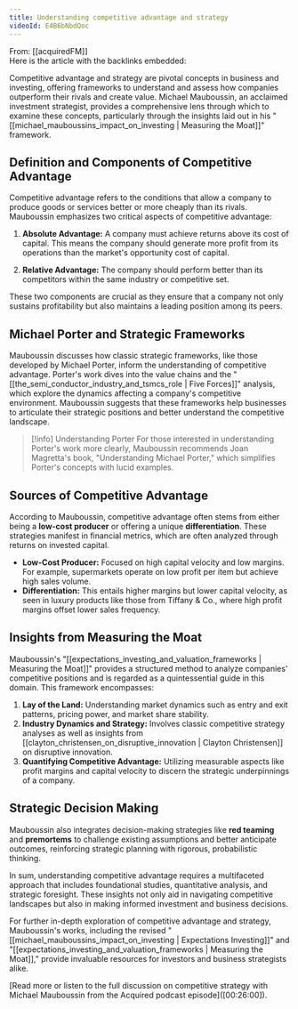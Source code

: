 ```yaml
---
title: Understanding competitive advantage and strategy
videoId: E4B6bNbdQoc
---
```


From: [[acquiredFM]] <br/> 
Here is the article with the backlinks embedded:

Competitive advantage and strategy are pivotal concepts in business and investing, offering frameworks to understand and assess how companies outperform their rivals and create value. Michael Mauboussin, an acclaimed investment strategist, provides a comprehensive lens through which to examine these concepts, particularly through the insights laid out in his "[[michael_mauboussins_impact_on_investing | Measuring the Moat]]" framework.

## Definition and Components of Competitive Advantage

Competitive advantage refers to the conditions that allow a company to produce goods or services better or more cheaply than its rivals. Mauboussin emphasizes two critical aspects of competitive advantage:

1. **Absolute Advantage:** A company must achieve returns above its cost of capital. This means the company should generate more profit from its operations than the market's opportunity cost of capital.
   
2. **Relative Advantage:** The company should perform better than its competitors within the same industry or competitive set.

These two components are crucial as they ensure that a company not only sustains profitability but also maintains a leading position among its peers.

## Michael Porter and Strategic Frameworks

Mauboussin discusses how classic strategic frameworks, like those developed by Michael Porter, inform the understanding of competitive advantage. Porter's work dives into the value chains and the "[[the_semi_conductor_industry_and_tsmcs_role | Five Forces]]" analysis, which explore the dynamics affecting a company's competitive environment. Mauboussin suggests that these frameworks help businesses to articulate their strategic positions and better understand the competitive landscape.

> [!info] Understanding Porter
> For those interested in understanding Porter's work more clearly, Mauboussin recommends Joan Magretta's book, "Understanding Michael Porter," which simplifies Porter's concepts with lucid examples.

## Sources of Competitive Advantage

According to Mauboussin, competitive advantage often stems from either being a **low-cost producer** or offering a unique **differentiation**. These strategies manifest in financial metrics, which are often analyzed through returns on invested capital.

- **Low-Cost Producer:** Focused on high capital velocity and low margins. For example, supermarkets operate on low profit per item but achieve high sales volume.
- **Differentiation:** This entails higher margins but lower capital velocity, as seen in luxury products like those from Tiffany & Co., where high profit margins offset lower sales frequency.

## Insights from Measuring the Moat

Mauboussin's "[[expectations_investing_and_valuation_frameworks | Measuring the Moat]]" provides a structured method to analyze companies' competitive positions and is regarded as a quintessential guide in this domain. This framework encompasses:

1. **Lay of the Land:** Understanding market dynamics such as entry and exit patterns, pricing power, and market share stability.
2. **Industry Dynamics and Strategy:** Involves classic competitive strategy analyses as well as insights from [[clayton_christensen_on_disruptive_innovation | Clayton Christensen]] on disruptive innovation.
3. **Quantifying Competitive Advantage:** Utilizing measurable aspects like profit margins and capital velocity to discern the strategic underpinnings of a company.

## Strategic Decision Making

Mauboussin also integrates decision-making strategies like **red teaming** and **premortems** to challenge existing assumptions and better anticipate outcomes, reinforcing strategic planning with rigorous, probabilistic thinking.

In sum, understanding competitive advantage requires a multifaceted approach that includes foundational studies, quantitative analysis, and strategic foresight. These insights not only aid in navigating competitive landscapes but also in making informed investment and business decisions.

For further in-depth exploration of competitive advantage and strategy, Mauboussin's works, including the revised "[[michael_mauboussins_impact_on_investing | Expectations Investing]]" and "[[expectations_investing_and_valuation_frameworks | Measuring the Moat]]," provide invaluable resources for investors and business strategists alike.

[Read more or listen to the full discussion on competitive strategy with Michael Mauboussin from the Acquired podcast episode](<a class="yt-timestamp" data-t="00:26:00">[00:26:00]</a>).